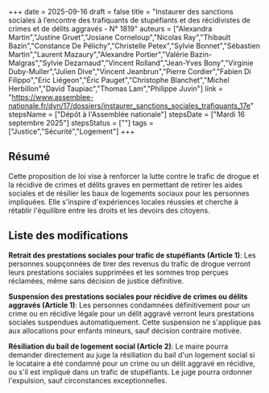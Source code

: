 +++
date = 2025-09-16
draft = false
title = "Instaurer des sanctions sociales à l’encontre des trafiquants de stupéfiants et des récidivistes de crimes et de délits aggravés - N° 1819"
auteurs = ["Alexandra Martin","Justine Gruet","Josiane Corneloup","Nicolas Ray","Thibault Bazin","Constance De Pélichy","Christelle Petex","Sylvie Bonnet","Sébastien Martin","Laurent Mazaury","Alexandre Portier","Valérie Bazin-Malgras","Sylvie Dezarnaud","Vincent Rolland","Jean-Yves Bony","Virginie Duby-Muller","Julien Dive","Vincent Jeanbrun","Pierre Cordier","Fabien Di Filippo","Eric Liégeon","Éric Pauget","Christophe Blanchet","Michel Herbillon","David Taupiac","Thomas Lam","Philippe Juvin"]
link = "https://www.assemblee-nationale.fr/dyn/17/dossiers/instaurer_sanctions_sociales_trafiquants_17e"
stepsName = ["Dépôt à l'Assemblée nationale"]
stepsDate = ["Mardi 16 septembre 2025"]
stepsStatus = [""]
tags = ["Justice","Sécurité","Logement"]
+++

## Résumé

Cette proposition de loi vise à renforcer la lutte contre le trafic de drogue et la récidive de crimes et délits graves en permettant de retirer les aides sociales et de résilier les baux de logements sociaux pour les personnes impliquées. Elle s'inspire d'expériences locales réussies et cherche à rétablir l'équilibre entre les droits et les devoirs des citoyens.

## Liste des modifications

**Retrait des prestations sociales pour trafic de stupéfiants (Article 1)**: Les personnes soupçonnées de tirer des revenus du trafic de drogue verront leurs prestations sociales supprimées et les sommes trop perçues réclamées, même sans décision de justice définitive.

**Suspension des prestations sociales pour récidive de crimes ou délits aggravés (Article 1)**: Les personnes condamnées définitivement pour un crime ou en récidive légale pour un délit aggravé verront leurs prestations sociales suspendues automatiquement. Cette suspension ne s'applique pas aux allocations pour enfants mineurs, sauf décision contraire motivée.

**Résiliation du bail de logement social (Article 2)**: Le maire pourra demander directement au juge la résiliation du bail d'un logement social si le locataire a été condamné pour un crime ou un délit aggravé en récidive, ou s'il est impliqué dans un trafic de stupéfiants. Le juge pourra ordonner l'expulsion, sauf circonstances exceptionnelles.
